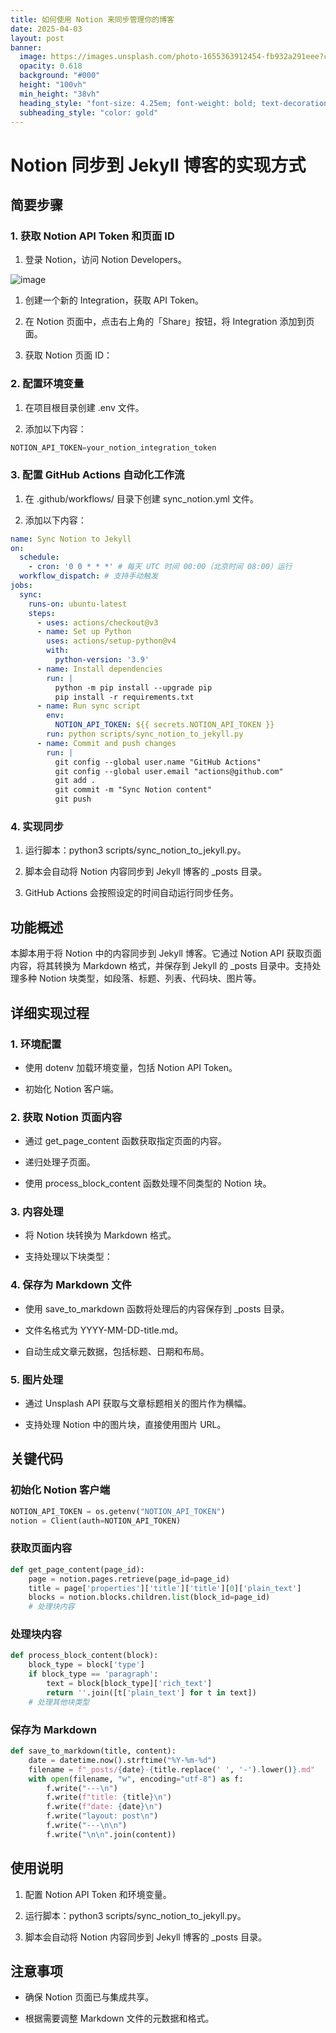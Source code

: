```yaml
---
title: 如何使用 Notion 来同步管理你的博客
date: 2025-04-03
layout: post
banner:
  image: https://images.unsplash.com/photo-1655363912454-fb932a291eee?crop=entropy&cs=tinysrgb&fit=max&fm=jpg&ixid=M3w2OTIwMzJ8MHwxfHJhbmRvbXx8fHx8fHx8fDE3NDM2NDkxOTJ8&ixlib=rb-4.0.3&q=80&w=1080
  opacity: 0.618
  background: "#000"
  height: "100vh"
  min_height: "38vh"
  heading_style: "font-size: 4.25em; font-weight: bold; text-decoration: underline"
  subheading_style: "color: gold"
---
```


# Notion 同步到 Jekyll 博客的实现方式

## 简要步骤

### 1. 获取 Notion API Token 和页面 ID

1. 登录 Notion，访问 Notion Developers。

![image](https://prod-files-secure.s3.us-west-2.amazonaws.com/a7a0cc5a-89b9-4cda-8686-1fba0ca52f40/d19c1afe-dea5-4312-9333-786b0ba83054/image.png?X-Amz-Algorithm=AWS4-HMAC-SHA256&X-Amz-Content-Sha256=UNSIGNED-PAYLOAD&X-Amz-Credential=ASIAZI2LB466RSYQC6TR%2F20250403%2Fus-west-2%2Fs3%2Faws4_request&X-Amz-Date=20250403T025952Z&X-Amz-Expires=3600&X-Amz-Security-Token=IQoJb3JpZ2luX2VjEHsaCXVzLXdlc3QtMiJHMEUCIHkGgr8Rk4Exle5zURexBh%2BESwEOwwnbA2AIQS442IjtAiEA18KiRpYVzDiJShDajlgFU0rvZ4Yt51uSr4t8TTon2kgqiAQI4%2F%2F%2F%2F%2F%2F%2F%2F%2F%2F%2FARAAGgw2Mzc0MjMxODM4MDUiDIX5AAKCgHQ%2F51b%2BgCrcAy%2F4ADVpzdoDVV1XmL5%2BPjQLlrR%2Fp5G%2Flr8P17vnzZU4ZmCT2any%2Bc3rrrPk1LgLofJe%2Ft%2BePQNdln9p6fVfaLHb0eqHtHnDyAID96r6IhbYrt6wmbhDnpCi1qdaYi7qoMY8CNoy5%2B4MTxV05%2FdrQ3m6R25IfH1OftqqXQtgVSUhz0edW2kyv0W4E7dR%2BEiVabEUaMRxyAFIh4RbFV%2BuIyeiKwAk3kW8V7mFE%2BMUyGEIcizyT7nwVibzW%2BON8iRzJMt%2BiZoGiyYHkx3BB13BVTmD%2FwgVcX%2F5X51kSj0VdYXofZnu6dpa%2BLj%2FuodMnHjj3%2BRiJsFrzR6GtBGNeFSrfI%2FIJzack9ubD9ag8kEfevJXZRaG5vVSv24kbpDzUrhnlKK6rHnkD2yQHB29z6QXk7x3mBpDkOdWWxvTYRgN0oFo4pbyzqzIyKMEPkWGXha4Soev1ttRbn0uBohopWAb0HjTIkFRkNzqAEOaHkrcQJplCQxk4p9o4ZmJh1Jm%2B%2BkLeuLkMvxXsoHpEpOrkmiXB3cxN2NQv07pByYsB8OHFuMo2xS0znrwCJ5Hq4y7pGy17vLzfon4v4eT5gmDUSgrRFqmKhCNwEkJOLXyu7dTO8uegCOfwLcruJok8AlzMIXit78GOqUBkXU0KyfQChxfev09%2FUZKOvOeqNR7mmhz0AE%2FrjAVUw1wBrKDxxR%2BOhVHutTjnxd%2BHLQFetIk6AaEeU3DrljIrZQMkO%2BCj5%2FekSuHSmFCDZCmVgxmFURBBvwCb7c55cBLF4D7UF38ps6GfMNzk4NFvKkHSLzXRkDWB5HLoFRYZCdXU%2BMvhfiu3%2BwGnha0tntIj7vDHcO6k6XltHfsOmNTSz3P1vhZ&X-Amz-Signature=e7197b883563e70cde85228a2c0bfbbad4542ff53c61a11afc542b3e827a7633&X-Amz-SignedHeaders=host&x-id=GetObject)

1. 创建一个新的 Integration，获取 API Token。

1. 在 Notion 页面中，点击右上角的「Share」按钮，将 Integration 添加到页面。

1. 获取 Notion 页面 ID：


### 2. 配置环境变量

1. 在项目根目录创建 .env 文件。

1. 添加以下内容：

```javascript
NOTION_API_TOKEN=your_notion_integration_token
```

### 3. 配置 GitHub Actions 自动化工作流

1. 在 .github/workflows/ 目录下创建 sync_notion.yml 文件。

1. 添加以下内容：

```yaml
name: Sync Notion to Jekyll
on:
  schedule:
    - cron: '0 0 * * *' # 每天 UTC 时间 00:00（北京时间 08:00）运行
  workflow_dispatch: # 支持手动触发
jobs:
  sync:
    runs-on: ubuntu-latest
    steps:
      - uses: actions/checkout@v3
      - name: Set up Python
        uses: actions/setup-python@v4
        with:
          python-version: '3.9'
      - name: Install dependencies
        run: |
          python -m pip install --upgrade pip
          pip install -r requirements.txt
      - name: Run sync script
        env:
          NOTION_API_TOKEN: ${{ secrets.NOTION_API_TOKEN }}
        run: python scripts/sync_notion_to_jekyll.py
      - name: Commit and push changes
        run: |
          git config --global user.name "GitHub Actions"
          git config --global user.email "actions@github.com"
          git add .
          git commit -m "Sync Notion content"
          git push
```

### 4. 实现同步

1. 运行脚本：python3 scripts/sync_notion_to_jekyll.py。

1. 脚本会自动将 Notion 内容同步到 Jekyll 博客的 _posts 目录。

1. GitHub Actions 会按照设定的时间自动运行同步任务。

## 功能概述

本脚本用于将 Notion 中的内容同步到 Jekyll 博客。它通过 Notion API 获取页面内容，将其转换为 Markdown 格式，并保存到 Jekyll 的 _posts 目录中。支持处理多种 Notion 块类型，如段落、标题、列表、代码块、图片等。

## 详细实现过程

### 1. 环境配置

- 使用 dotenv 加载环境变量，包括 Notion API Token。

- 初始化 Notion 客户端。

### 2. 获取 Notion 页面内容

- 通过 get_page_content 函数获取指定页面的内容。

- 递归处理子页面。

- 使用 process_block_content 函数处理不同类型的 Notion 块。

### 3. 内容处理

- 将 Notion 块转换为 Markdown 格式。

- 支持处理以下块类型：


### 4. 保存为 Markdown 文件

- 使用 save_to_markdown 函数将处理后的内容保存到 _posts 目录。

- 文件名格式为 YYYY-MM-DD-title.md。

- 自动生成文章元数据，包括标题、日期和布局。

### 5. 图片处理

- 通过 Unsplash API 获取与文章标题相关的图片作为横幅。

- 支持处理 Notion 中的图片块，直接使用图片 URL。

## 关键代码

### 初始化 Notion 客户端

```python
NOTION_API_TOKEN = os.getenv("NOTION_API_TOKEN")
notion = Client(auth=NOTION_API_TOKEN)
```

### 获取页面内容

```python
def get_page_content(page_id):
    page = notion.pages.retrieve(page_id=page_id)
    title = page['properties']['title']['title'][0]['plain_text']
    blocks = notion.blocks.children.list(block_id=page_id)
    # 处理块内容
```

### 处理块内容

```python
def process_block_content(block):
    block_type = block['type']
    if block_type == 'paragraph':
        text = block[block_type]['rich_text']
        return ''.join([t['plain_text'] for t in text])
    # 处理其他块类型
```

### 保存为 Markdown

```python
def save_to_markdown(title, content):
    date = datetime.now().strftime("%Y-%m-%d")
    filename = f"_posts/{date}-{title.replace(' ', '-').lower()}.md"
    with open(filename, "w", encoding="utf-8") as f:
        f.write("---\n")
        f.write(f"title: {title}\n")
        f.write(f"date: {date}\n")
        f.write("layout: post\n")
        f.write("---\n\n")
        f.write("\n\n".join(content))
```

## 使用说明

1. 配置 Notion API Token 和环境变量。

1. 运行脚本：python3 scripts/sync_notion_to_jekyll.py。

1. 脚本会自动将 Notion 内容同步到 Jekyll 博客的 _posts 目录。

## 注意事项

- 确保 Notion 页面已与集成共享。

- 根据需要调整 Markdown 文件的元数据和格式。